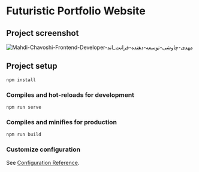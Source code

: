 # Futuristic Portfolio Website

## Project screenshot
![Mahdi-Chavoshi-Frontend-Developer-مهدی-چاوشی-توسعه-دهنده-فرانت_اند](https://github.com/mahdi-turrkk/portfolio-website/assets/58400554/3ca6fa9c-3645-4d92-9ae9-6e93429bd9d0)


## Project setup
```
npm install
```

### Compiles and hot-reloads for development
```
npm run serve
```

### Compiles and minifies for production
```
npm run build
```

### Customize configuration
See [Configuration Reference](https://cli.vuejs.org/config/).
